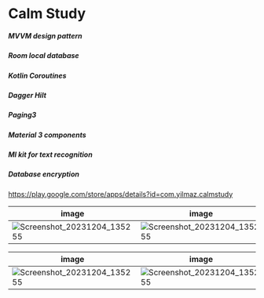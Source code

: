 # Calm Study

##### MVVM design pattern
##### Room local database
##### Kotlin Coroutines
##### Dagger Hilt
##### Paging3
##### Material 3 components
##### Ml kit for text recognition
##### Database encryption

https://play.google.com/store/apps/details?id=com.yilmaz.calmstudy

| image              | image               | image               | image               |
| ---------------------- | ---------------------- | ---------------------- | ---------------------- |
| ![Screenshot_20231204_135255](https://github.com/serkan-y38/Calm-Study/assets/96957200/031b6fd7-a8de-435b-b00b-4e266d377ec9) | ![Screenshot_20231204_135255](https://github.com/serkan-y38/Calm-Study/assets/96957200/05e4a875-01c9-45d2-ade7-7823e7687838) | ![Screenshot_20231204_135255](https://github.com/serkan-y38/Calm-Study/assets/96957200/255bf902-5c98-4e1c-a38b-479642d74a42) | ![Screenshot_20231204_135255](https://github.com/serkan-y38/Calm-Study/assets/96957200/d5e5a749-5688-4d5b-a18f-3451c7803751) |

| image              | image               | image               | image               |
| ---------------------- | ---------------------- | ---------------------- | ---------------------- |
| ![Screenshot_20231204_135255](https://github.com/serkan-y38/Calm-Study/assets/96957200/a279a546-bb31-41f7-8368-91b1fdfff2c0) | ![Screenshot_20231204_135255](https://github.com/serkan-y38/Calm-Study/assets/96957200/8d147d62-aff7-43e7-b725-6e48ccf0569e) | ![Screenshot_20231204_135255](https://github.com/serkan-y38/Calm-Study/assets/96957200/c3d1c4fe-f713-4039-87aa-0142c861aed9) | ![Screenshot_20231204_135255](https://github.com/serkan-y38/Calm-Study/assets/96957200/f869cc58-3c08-440a-9300-b72941773bc3) |
